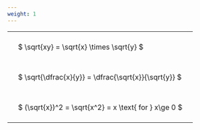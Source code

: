 ```yaml
---
weight: 1
---
```


<style type="text/css">
#T_4cd78 th.col_heading {
  text-align: left;
  font-size: 1em;
}
#T_4cd78 td {
  text-align: left;
  font-size: 1em;
  padding: 1.5em;
}
</style>
<table id="T_4cd78">
  <thead>
  </thead>
  <tbody>
    <tr>
      <td id="T_4cd78_row0_col0" class="data row0 col0" >$ \sqrt{xy} = \sqrt{x} \times \sqrt{y} $</td>
    </tr>
    <tr>
      <td id="T_4cd78_row1_col0" class="data row1 col0" >$ \sqrt{\dfrac{x}{y}} = \dfrac{\sqrt{x}}{\sqrt{y}} $</td>
    </tr>
    <tr>
      <td id="T_4cd78_row2_col0" class="data row2 col0" >$ (\sqrt{x})^2 = \sqrt{x^2} = x \text{ for } x\ge 0 $</td>
    </tr>
  </tbody>
</table>
